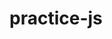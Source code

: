 # practice-js

<!-- git add .
git commit -m "commit_name"
git push -->

<!-- Создать файл и папку в гитбаш
touch
touch index.js
mkdir my_folder -->
